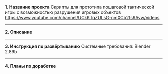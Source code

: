 **1. Название проекта**
Скрипты для прототипа пошаговой тактической игры с возможностью разрушения игровых объектов
https://www.youtube.com/channel/UCkKTqZULsG-nmXCb2fs9Avw/videos

------------

**2. Описание**


------------

**3. Инструкция по развёртыванию**
Системные требования:
Blender 2.89b

------------

**4. Планы по доработке**
